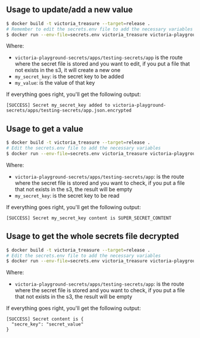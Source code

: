 ## Usage to update/add a new value

```bash
$ docker build -t victoria_treasure --target=release .
# Remember to edit the secrets.env file to add the necessary variables
$ docker run --env-file=secrets.env victoria_treasure victoria-playground-secrets/apps/testing-secrets/app my_secret_key my_value
```

Where:

* `victoria-playground-secrets/apps/testing-secrets/app` is the route where the secret file is stored and you want to edit, if you put a file that not exists in the s3, it will create a new one
* `my_secret_key`: is the secret key to be added
* `my_value`: is the value of that key

If everything goes right, you'll get the following output:

```text
[SUCCESS] Secret my_secret_key added to victoria-playground-secrets/apps/testing-secrets/app.json.encrypted
```

## Usage to get a value

```bash
$ docker build -t victoria_treasure --target=release .
# Edit the secrets.env file to add the necessary variables
$ docker run --env-file=secrets.env victoria_treasure victoria-playground-secrets/apps/testing-secrets/app my_secret_key
```

Where:

* `victoria-playground-secrets/apps/testing-secrets/app`: is the route where the secret file is stored and you want to check, if you put a file that not exists in the s3, the result will be empty
* `my_secret_key`: is the secret key to be read


If everything goes right, you'll get the following output:

```text
[SUCCESS] Secret my_secret_key content is SUPER_SECRET_CONTENT
```

## Usage to get the whole secrets file decrypted

```bash
$ docker build -t victoria_treasure --target=release .
# Edit the secrets.env file to add the necessary variables
$ docker run --env-file=secrets.env victoria_treasure victoria-playground-secrets/apps/testing-secrets/app
```

Where:

* `victoria-playground-secrets/apps/testing-secrets/app`: is the route where the secret file is stored and you want to check, if you put a file that not exists in the s3, the result will be empty


If everything goes right, you'll get the following output:

```text
[SUCCESS] Secret content is {
  "secre_key": "secret_value"
}
```
